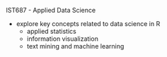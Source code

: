 IST687 - Applied Data Science
* explore key concepts related to data science in R
  + applied statistics
  + information visualization
  + text mining and machine learning
